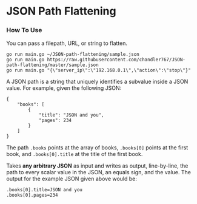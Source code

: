 # JSON Path Flattening

### How To Use
You can pass a filepath, URL, or string to flatten.
```
go run main.go ~/JSON-path-flattening/sample.json
go run main.go https://raw.githubusercontent.com/chandler767/JSON-path-flattening/master/sample.json
go run main.go "{\"server_ip\":\"192.168.0.1\",\"action\":\"stop\"}"
```

A JSON path is a string that uniquely identifies a subvalue inside a JSON 
value. For example, given the following JSON:

```
{
    "books": [
        {
            "title": "JSON and you",
            "pages": 234
        }
    ]
}
```

The path `.books` points at the array of books, `.books[0]` points at the first
book, and `.books[0].title` at the title of the first book.

Takes **any arbitrary JSON** as input and writes as 
output, line-by-line, the path to every scalar value in the JSON, an equals 
sign, and the value. The output for the example JSON given above would be:

```
.books[0].title=JSON and you
.books[0].pages=234
```

